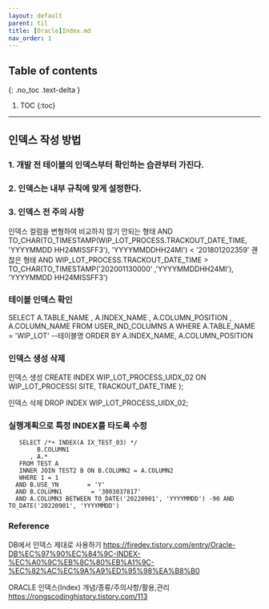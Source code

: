 ---layout: defaultparent: tiltitle: [Oracle]Index.mdnav_order: 1---## Table of contents{: .no_toc .text-delta }1. TOC{:toc}---## 인덱스 작성 방법

### 1. 개발 전 테이블의 인덱스부터 확인하는 습관부터 가진다.


### 2. 인덱스는 내부 규칙에 맞게 설정한다.

### 3. 인덱스 전 주의 사항

인덱스 컬럼을 변형하여 비교하지 않기
안되는 형태 AND TO_CHAR(TO_TIMESTAMP(WIP_LOT_PROCESS.TRACKOUT_DATE_TIME, 'YYYYMMDD HH24MISSFF3'), 'YYYYMMDDHH24MI')  <  '201801202359'
괜찮은 형태 AND WIP_LOT_PROCESS.TRACKOUT_DATE_TIME  >  TO_CHAR(TO_TIMESTAMP('202001130000' ,'YYYYMMDDHH24MI'), 'YYYYMMDD HH24MISSFF3')

### 테이블 인덱스 확인
SELECT A.TABLE_NAME
	, A.INDEX_NAME
	, A.COLUMN_POSITION
	, A.COLUMN_NAME
FROM USER_IND_COLUMNS A
WHERE A.TABLE_NAME = 'WIP_LOT' --테이블명
ORDER BY A.INDEX_NAME, A.COLUMN_POSITION

### 인덱스 생성 삭제
인덱스 생성
CREATE INDEX WIP_LOT_PROCESS_UIDX_02 ON WIP_LOT_PROCESS( SITE, TRACKOUT_DATE_TIME );

인덱스 삭제
DROP INDEX WIP_LOT_PROCESS_UIDX_02; 

### 실행계획으로 특정 INDEX를 타도록 수정
```
   SELECT /*+ INDEX(A IX_TEST_03) */ 
 		B.COLUMN1
      , A.*
   FROM TEST A
   INNER JOIN TEST2 B ON B.COLUMN2 = A.COLUMN2
   WHERE 1 = 1
  AND B.USE_YN        = 'Y'
  AND B.COLUMN1        = '3003037817'
  AND A.COLUMN3 BETWEEN TO_DATE('20220901', 'YYYYMMDD') -90 AND TO_DATE('20220901', 'YYYYMMDD')
```

### Reference
DB에서 인덱스 제대로 사용하기
https://firedev.tistory.com/entry/Oracle-DB%EC%97%90%EC%84%9C-INDEX-%EC%A0%9C%EB%8C%80%EB%A1%9C-%EC%82%AC%EC%9A%A9%ED%95%98%EA%B8%B0

ORACLE 인덱스(Index) 개념/종류/주의사항/활용,관리
https://rongscodinghistory.tistory.com/113